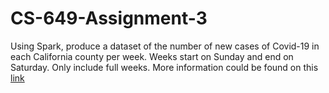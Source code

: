 # CS-649-Assignment-3
Using Spark, produce a dataset of the number of new cases of Covid-19 in each California county per week. Weeks start on Sunday and end on Saturday. Only include full weeks. More information could be found on this [link](http://www.eli.sdsu.edu/courses/spring22/cs649/assignments/Assignment3.pdf)
